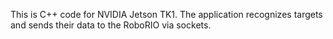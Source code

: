 This is C++ code for NVIDIA Jetson TK1. 
The application recognizes targets and sends their data to the RoboRIO via sockets.
